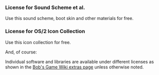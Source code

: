 ### License for Sound Scheme et al.
Use this sound scheme, boot skin and other materials for free.

### License for OS/2 Icon Collection
Use this icon collection for free.

And, of course:

Individual software and libraries are available under different licenses as shown in the [Bob's Game Wiki extras page](https://bobsgame.fandom.com/wiki/Extras) unless otherwise noted.

